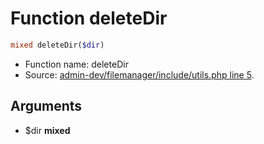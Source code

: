 Function deleteDir
===========================





```php
mixed deleteDir($dir)
```

* Function name: deleteDir
* Source: [admin-dev/filemanager/include/utils.php line 5](https://github.com/PrestaShop/PrestaShop/blob/1.6.0.14/admin-dev/filemanager/include/utils.php#L5).

Arguments
---------

* $dir **mixed**

